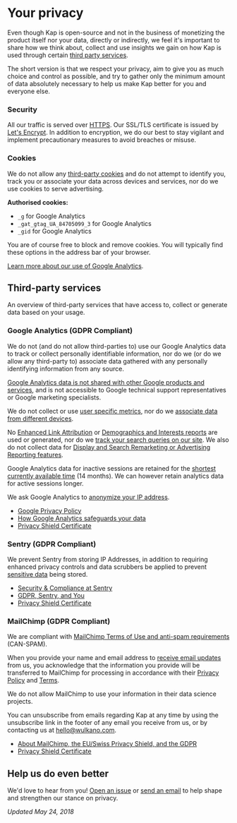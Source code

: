 # Your privacy

Even though Kap is open-source and not in the business of monetizing the product itself nor your data, directly or indirectly, we feel it's important to share how we think about, collect and use insights we gain on how Kap is used through certain [third party services](#third-party-services).

The short version is that we respect your privacy, aim to give you as much choice and control as possible, and try to gather only the minimum amount of data absolutely necessary to help us make Kap better for you and everyone else.

### Security

All our traffic is served over [HTTPS](https://en.wikipedia.org/wiki/HTTPS). Our SSL/TLS certificate is issued by [Let's Encrypt](https://letsencrypt.org). In addition to encryption, we do our best to stay vigilant and implement precautionary measures to avoid breaches or misuse.

### Cookies

We do not allow any [third-party cookies](https://en.wikipedia.org/wiki/HTTP_cookie#Third-party_cookie) and do not attempt to identify you, track you or associate your data across devices and services, nor do we use cookies to serve advertising.

**Authorised cookies:**
- `_g` for Google Analytics
- `_gat_gtag_UA_84705099_3` for Google Analytics
- `_gid` for Google Analytics

You are of course free to block and remove cookies. You will typically find these options in the address bar of your browser.

[Learn more about our use of Google Analytics](#google-analytics-gdpr-compliant).

## Third-party services

An overview of third-party services that have access to, collect or generate data based on your usage.

### Google Analytics (GDPR Compliant)

We do not (and do not allow third-parties to) use our Google Analytics data to track or collect personally identifiable information, nor do we (or do we allow any third-party to) associate data gathered with any personally identifying information from any source.

[Google Analytics data is not shared with other Google products and services](https://support.google.com/analytics/answer/1011397), and is not accessible to Google technical support representatives or Google marketing specialists.

We do not collect or use [user specific metrics](https://support.google.com/analytics/answer/2992042), nor do we [associate data from different devices](https://support.google.com/analytics/answer/3123662).

No [Enhanced Link Attribution](https://support.google.com/analytics/answer/7377126) or [Demographics and Interests reports](https://support.google.com/analytics/answer/2799357) are used or generated, nor do we [track your search queries on our site](https://support.google.com/analytics/answer/1012264). We also do not collect data for [Display and Search Remarketing or Advertising Reporting features](https://support.google.com/analytics/answer/3450482).

Google Analytics data for inactive sessions are retained for the [shortest currently available time](https://support.google.com/analytics/answer/7667196) (14 months). We can however retain analytics data for active sessions longer.

We ask Google Analytics to [anonymize your IP address](https://support.google.com/analytics/answer/2763052).

- [Google Privacy Policy](https://policies.google.com/privacy)
- [How Google Analytics safeguards your data](https://support.google.com/analytics/answer/6004245)
- [Privacy Shield Certificate](https://www.privacyshield.gov/participant?id=a2zt000000001L5AAI)

### Sentry (GDPR Compliant)

We prevent Sentry from storing IP Addresses, in addition to requiring enhanced privacy controls and data scrubbers be applied to prevent [sensitive data](https://docs.sentry.io/learn/sensitive-data/) being stored.

- [Security & Compliance at Sentry](https://sentry.io/security/)
- [GDPR, Sentry, and You](https://blog.sentry.io/2018/03/14/gdpr-sentry-and-you)
- [Privacy Shield Certificate](https://www.privacyshield.gov/participant?id=a2zt0000000TNDzAAO)

### MailChimp (GDPR Compliant)

We are compliant with [MailChimp Terms of Use and anti-spam requirements](https://kb.mailchimp.com/accounts/compliance-tips/terms-of-use-and-anti-spam-requirements) (CAN-SPAM).

When you provide your name and email address to [receive email updates](http://eepurl.com/ch90_1) from us, you acknowledge that the information you provide will be transferred to MailChimp for processing in accordance with their [Privacy Policy](https://mailchimp.com/legal/privacy/) and [Terms](https://mailchimp.com/legal/terms/).

We do not allow MailChimp to use your information in their data science projects.

You can unsubscribe from emails regarding Kap at any time by using the unsubscribe link in the footer of any email you receive from us, or by contacting us at hello@wulkano.com.

- [About MailChimp, the EU/Swiss Privacy Shield, and the GDPR](https://kb.mailchimp.com/accounts/management/about-mailchimp-the-eu-swiss-privacy-shield-and-the-gdpr)
- [Privacy Shield Certificate](https://www.privacyshield.gov/participant?id=a2zt0000000TO6hAAG)

## Help us do even better

We'd love to hear from you! [Open an issue](https://github.com/wulkano/kap/issues/new) or [send an email](mailto:hello@wulkano.com) to help shape and strengthen our stance on privacy.

*Updated May 24, 2018*
